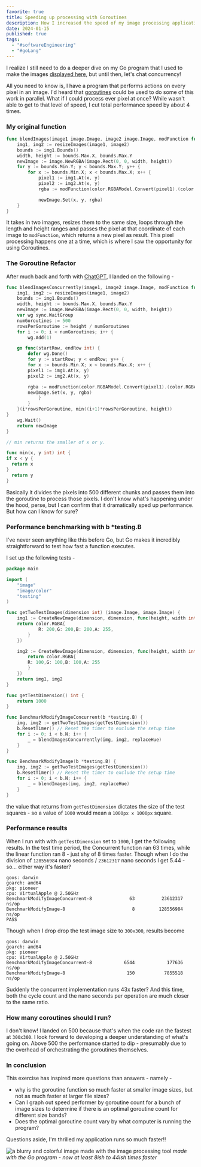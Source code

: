 ```yaml
---
favorite: true
title: Speeding up processing with Goroutines
description: How I increased the speed of my image processing application by 8x
date: 2024-01-15
published: true
tags:
  - "#softwareEngineering"
  - "#goLang"
---
```


I realize I still need to do a deeper dive on my Go program that I used to make the images [displayed here](https://www.amazon.com/dp/B08B3FWYBX?ref_=cm_sw_r_mwn_dp_H0MB0N9HSWTFFVNZFS1X&language=en-US), but until then, let's chat concurrency!

All you need to know is, I have a program that performs actions on every pixel in an image. I'd heard that [goroutines](https://go.dev/tour/concurrency/1) could be used to do some of this work in parallel. What if I could process ever pixel at once? While wasn't able to get to that level of speed, I cut total performance speed by about 4 times.

### My original function

```go
func blendImages(image1 image.Image, image2 image.Image, modFunction func(pixel1 color.RGBA, pixel2 color.RGBA) color.RGBA) image.Image {
	img1, img2 := resizeImages(image1, image2)
	bounds := img1.Bounds()
	width, height := bounds.Max.X, bounds.Max.Y
	newImage := image.NewRGBA(image.Rect(0, 0, width, height))
	for y := bounds.Min.Y; y < bounds.Max.Y; y++ {
		for x := bounds.Min.X; x < bounds.Max.X; x++ {
			pixel1 := img1.At(x, y)
			pixel2 := img2.At(x, y)
			rgba := modFunction(color.RGBAModel.Convert(pixel1).(color.RGBA), color.RGBAModel.Convert(pixel2).(color.RGBA))

			newImage.Set(x, y, rgba)
	}
}
```

It takes in two images, resizes them to the same size, loops through the length and height ranges and passes the pixel at that coordinate of each image to `modFunction`, which returns a new pixel as result. This pixel processing happens one at a time, which is where I saw the opportunity for using Goroutines.

### The Goroutine Refactor

After much back and forth with [ChatGPT](https://chat.openai.com/share/8e744200-95a1-46c5-bc23-a668da86244e), I landed on the following -

```go
func blendImagesConcurrently(image1, image2 image.Image, modFunction func(pixel1, pixel2 color.RGBA) color.RGBA) image.Image {
	img1, img2 := resizeImages(image1, image2)
	bounds := img1.Bounds()
	width, height := bounds.Max.X, bounds.Max.Y
	newImage := image.NewRGBA(image.Rect(0, 0, width, height))
	var wg sync.WaitGroup
	numGoroutines := 500
	rowsPerGoroutine := height / numGoroutines
	for i := 0; i < numGoroutines; i++ {
		wg.Add(1)

	go func(startRow, endRow int) {
		defer wg.Done()
		for y := startRow; y < endRow; y++ {
		for x := bounds.Min.X; x < bounds.Max.X; x++ {
		pixel1 := img1.At(x, y)
		pixel2 := img2.At(x, y)

		rgba := modFunction(color.RGBAModel.Convert(pixel1).(color.RGBA), color.RGBAModel.Convert(pixel2).(color.RGBA))
		newImage.Set(x, y, rgba)
			}
		}
	}(i*rowsPerGoroutine, min((i+1)*rowsPerGoroutine, height))
}
	wg.Wait()
	return newImage
}

// min returns the smaller of x or y.

func min(x, y int) int {
if x < y {
  return x
}
  return y
}
```

Basically it divides the pixels into 500 different chunks and passes them into the goroutine to process those pixels. I don't know what's happening under the hood, perse, but I can confirm that it dramatically sped up performance. But how can I know for sure?

### Performance benchmarking with b \*testing.B

I've never seen anything like this before Go, but Go makes it incredibly straightforward to test how fast a function executes.

I set up the following tests -

```go
package main

import (
	"image"
	"image/color"
	"testing"
)

func getTwoTestImages(dimension int) (image.Image, image.Image) {
	img1 := CreateNewImage(dimension, dimension, func(height, width int) color.RGBA {
	return color.RGBA{
			R: 200,G: 200,B: 200,A: 255,
		}
	})

	img2 := CreateNewImage(dimension, dimension, func(height, width int) color.RGBA {
		return color.RGBA{
		R: 100,G: 100,B: 100,A: 255
		}
	})
	return img1, img2
}

func getTestDimension() int {
	return 1000
}

func BenchmarkModifyImageConcurrent(b *testing.B) {
	img, img2 := getTwoTestImages(getTestDimension())
	b.ResetTimer() // Reset the timer to exclude the setup time
	for i := 0; i < b.N; i++ {
		_ = blendImagesConcurrently(img, img2, replaceHue)
	}
}

func BenchmarkModifyImage(b *testing.B) {
	img, img2 := getTwoTestImages(getTestDimension())
	b.ResetTimer() // Reset the timer to exclude the setup time
	for i := 0; i < b.N; i++ {
		_ = blendImages(img, img2, replaceHue)
	}
}
```

the value that returns from `getTestDimension` dictates the size of the test squares - so a value of `1000` would mean a `1000px x 1000px` square.

### Performance results

When I run with with `getTestDimension` set to `1000`, I get the following results. In the test time period, the Concurrent function ran 63 times, while the linear function ran 8 - just shy of 8 times faster. Though when I do the division of `128556984` nano seconds / `23612317` nano seconds I get 5.44 - so... either way it's faster?

```
goos: darwin
goarch: amd64
pkg: pioneer
cpu: VirtualApple @ 2.50GHz
BenchmarkModifyImageConcurrent-8              63          23612317 ns/op
BenchmarkModifyImage-8                         8         128556984 ns/op
PASS
```

Though when I drop drop the test image size to `300x300`, results become

```
goos: darwin
goarch: amd64
pkg: pioneer
cpu: VirtualApple @ 2.50GHz
BenchmarkModifyImageConcurrent-8            6544            177636 ns/op
BenchmarkModifyImage-8                       150           7855518 ns/op
```

Suddenly the concurrent implementation runs 43x faster? And this time, both the cycle count and the nano seconds per operation are much closer to the same ratio.

### How many coroutines should I run?

I don't know! I landed on 500 because that's when the code ran the fastest at `300x300`. I look forward to developing a deeper understanding of what's going on. Above 500 the performance started to dip - presumably due to the overhead of orchestrating the goroutines themselves.

### In conclusion

This exercise has inspired more questions than answers - namely -

- why is the goroutine function so much faster at smaller image sizes, but not as much faster at larger file sizes?
- Can I graph out speed performer by goroutine count for a bunch of image sizes to determine if there is an optimal goroutine count for different size bands?
- Does the optimal goroutine count vary by what computer is running the program?

Questions aside, I'm thrilled my application runs so much faster!!

![a blurry and colorful image made with the image processing tool](https://ihkgojiseqpwinwdowvm.supabase.co/storage/v1/object/public/natespilmanblog/2024-01-16%20goroutines/IMG_6345.jpg?t=2024-01-17T04%3A32%3A11.907Z)
_made with the Go program - now at least 8ish to 44ish times faster_
